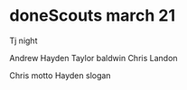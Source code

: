 # doneScouts march 21

Tj night

Andrew
Hayden
Taylor baldwin
Chris
Landon

Chris motto
Hayden slogan
